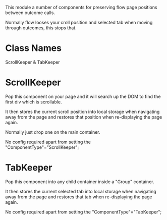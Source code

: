 This module a number of components for preserving flow page positions between outcome calls.

Normally flow looses your croll position and selected tab when moving through outcomes, this stops that.

# Class Names

ScrollKeeper & TabKeeper

# ScrollKeeper

Pop this component on your page and it will search up the DOM to find the first div which is scrollable.

It then stores the current scroll position into local storage when navigating away from the page and restores that position when re-displaying the page again.

Normally just drop one on the main container.

No config required apart from setting the "ComponentType"="ScrollKeeper";

# TabKeeper

Pop this component into any child container inside a "Group" container.

It then stores the current selected tab into local storage when navigating away from the page and restores that tab when re-displaying the page again.

No config required apart from setting the "ComponentType"="TabKeeper";


